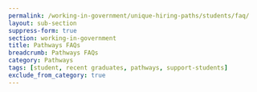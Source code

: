 ```yaml
---
permalink: /working-in-government/unique-hiring-paths/students/faq/
layout: sub-section
suppress-form: true
section: working-in-government
title: Pathways FAQs
breadcrumb: Pathways FAQs
category: Pathways
tags: [student, recent graduates, pathways, support-students]
exclude_from_category: true
---
```

